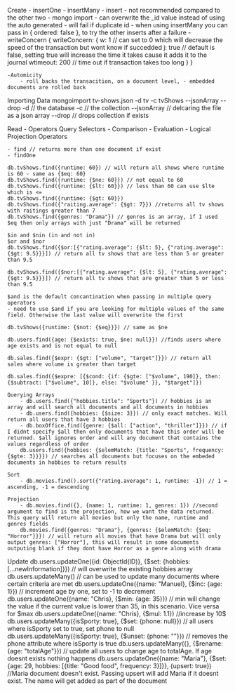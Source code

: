 Create
    - insertOne
    - insertMany
    - insert - not recommended compared to the other two
    - mongo import 
    - can overwrite the _id value instead of using the auto generated
    - will fail if duplicate id
    - when using insertMany you can pass in { ordered: false }, to try the other inserts after a failure
    - writeConcern
       {
           writeConcern: { 
               w: 1 // can set to 0 which will decrease the speed of the transaction but wont know if succedded
               j: true // default is false, setting true will increase the time it takes cause it adds it to the journal 
               wtimeout: 200 // time out if transaction takes too long 
            }
       }

    -Automicity
        - roll backs the transacition, on a document level, - embedded documents are rolled back

Importing Data
mongoimport tv-shows.json -d tv -c tvShows --jsonArray --drop
 -d // the database
 -c // the collection
 --jsonArray // delcaring the file as a json array
 --drop // drops collection if exists

 
Read
    - Operators
        Query Selectors
            - Comparison
            - Evaluation
            - Logical
        Projection Operators

    - find // returns more than one document if exist
    - findOne

    db.tvShows.find({runtime: 60}) // will return all shows where runtime is 60 - same as {$eq: 60}
    db.tvShows.find({runtime: {$ne: 60}}) // not equal to 60
    db.tvShows.find({runtime: {$lt: 60}}) // less than 60 can use $lte which is <=
    db.tvShows.find({runtime: {$gt: 60}})
    db.tvShows.find({"raiting.average": {$gt: 7}}) //returns all tv shows with raitings greater than 7
    db.tvShows.find({genres: "Drama"}) // genres is an array, if I used $eq then only arrays with just "Drama" will be returned

    $in and $nin (in and not in)
    $or and $nor 
    db.tvShows.find({$or:[{"rating.average": {$lt: 5}, {"rating.average": {$gt: 9.5}}}]) // return all tv shows that are less than 5 or greater than 9.5

    db.tvShows.find({$nor:[{"rating.average": {$lt: 5}, {"rating.average": {$gt: 9.5}}}]) // return all tv shows that are greater than 5 or less than 9.5

    $and is the default concantination when passing in multiple query operators
    - need to use $and if you are looking for multiple values of the same field. Otherwise the last value will overwrite the first

    db.tvShows({runtime: {$not: {$eq}}}) // same as $ne

    db.users.find({age: {$exists: true, $ne: null}}) //finds users where age exists and is not equal to null

    db.sales.find({$expr: {$gt: ["volume", "target"]}}) // return all sales where volume is greater than target

    db.sales.find({$expre: [{$cond: {if: {$gte: ["$volume", 190]}, then: {$subtract: ["$volume", 10]}, else: "$volume" }}, "$target"]}) 
    
    Querying Arrays
        - db.users.find({"hobbies.title": "Sports"}) // hobbies is an array and will search all documents and all documents in hobbies 
        - db.users.find({hobbies: {$size: 3}}) // only exact matches. Will return all users that have 3 hobbies
        - db.boxOffice.find({genre: {$all: ["action", "thriller"]}}) // if I didnt specify $all then only documents that have this order will be returned. $all ignores order and will any document that contains the values regardless of order
        db.users.find({hobbies: {$elemMatch: {title: "Sports", frequency: {$gte: 3}}}}) // searches all documents but focuses on the embeded documents in hobbies to return results

    Sort
        - db.movies.find().sort({"rating.average": 1, runtime: -1}) // 1 = ascending, -1 = descending

    Projection
        - db.movies.find({}, {name: 1, runtime: 1, genres: 1}) //second argument to find is the projection, how we want the data returned. This query will return all movies but only the name, runtime and genres fields
        db.movies.find({genres: "Drama"}, {genres: {$elemMatch: {$eq: "Horror"}}}) // will return all movies that have Drama but will only output genres: ["Horror"], this will result in some documents outputing blank if they dont have Horror as a genre along with drama

Update
    db.users.updateOne({id: ObjectId(ID)}, {$set: {hobbies: [...newInformation]}}) // will overwrite the existing hobbies array
    db.users.updateMany() // can be used to update many documents where certain criteria are met
    db.users.updateOne({name: "Manuel}, {$inc: {age: 1}}) // increment age by one, set to -1 to decrement
    db.users.updateOne({name: "Chris}, {$min: {age: 35}}) // min will change the value if the current value is lower than 35, in this scenario. Vice versa for $max
    db.users.updateOne({name: "Chris}, {$mul: 1.1}) //increase by 10$
    db.users.updateMany({isSporty: true}, {$set: {phone: null}}) // all users where isSporty set to true, set phone to null
    db.users.updateMany({isSporty: true}, {$unset: {phone: ""}}) // removes the phone attribute where isSporty is true
    db.users.updateMany({}, {$rename: {age: "totalAge"}}) // update all users to change age to totalAge. If age doesnt exists nothing happens
    db.users.updateOne({name: "Maria"}, {$set: {age: 29, hobbies: [{title: "Good food", frequency: 3}]}}, {upsert: true}) //Maria document doesn't exist. Passing upsert will add Maria if it doesnt exist. The name will get added as part of the document